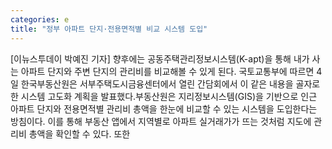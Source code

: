 ```yaml
---
categories: e
title: "정부 아파트 단지·전용면적별 비교 시스템 도입"
---
```

[이뉴스투데이 박예진 기자] 향후에는 공동주택관리정보시스템(K-apt)을 통해 내가 사는 아파트 단지와 주변 단지의 관리비를 비교해볼 수 있게 된다. 국토교통부에 따르면 4일 한국부동산원은 서부주택도시금융센터에서 열린 간담회에서 이 같은 내용을 골자로 한 시스템 고도화 계획을 발표했다.부동산원은 지리정보시스템(GIS)을 기반으로 인근 아파트 단지와 전용면적별 관리비 총액을 한눈에 비교할 수 있는 시스템을 도입한다는 방침이다. 이를 통해 부동산 앱에서 지역별로 아파트 실거래가가 뜨는 것처럼 지도에 관리비 총액을 확인할 수 있다. 또한